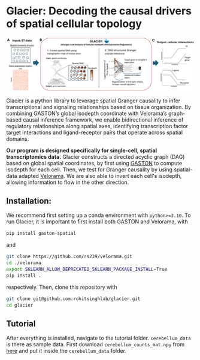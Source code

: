 # Glacier: Decoding the causal drivers of spatial cellular topology
![Figure 1](fig1.png)

Glacier is a python library to leverage spatial Granger causality to infer transcriptional and signaling relationships based on tissue organization. By combining GASTON’s global isodepth coordinate with Velorama’s graph-based causal inference framework, we enable bidirectional inference of regulatory relationships along spatial axes, identifying transcription factor target interactions and ligand-receptor pairs that operate across spatial domains.

**Our program is designed specifically for single-cell, spatial transcriptomics data.** Glacier constructs a directed acyclic graph (DAG) based on global spatial coordinates, by first using [GASTON](https://github.com/raphael-group/GASTON) to compute isodepth for each cell. Then, we test for Granger causality by using spatial-data adapted [Velorama](https://github.com/rs239/velorama). We are also able to invert each cell's isodepth, allowing information to flow in the other direction. 

## Installation:

We recommend first setting up a conda environment with ```python>=3.10```. To run Glacier, it is important to first install both GASTON and Velorama, with 
```bash
pip install gaston-spatial
``` 
and 
```bash
git clone https://github.com/rs239/velorama.git
cd ./velorama
export SKLEARN_ALLOW_DEPRECATED_SKLEARN_PACKAGE_INSTALL=True
pip install .
``` 
respectively. Then, clone this repository with 
```bash
git clone git@github.com:rohitsinghlab/glacier.git
cd glacier
```
## Tutorial

After everything is installed, navigate to the tutorial folder. ```cerebellum_data``` is there as sample data. First download ```cerebellum_counts_mat.npy``` from [here](https://drive.google.com/drive/u/0/folders/1TaTSYs2z-Vb7-X8yLpZeokjN_52x6F1k) and put it inside the ```cerebellum_data``` folder. 



